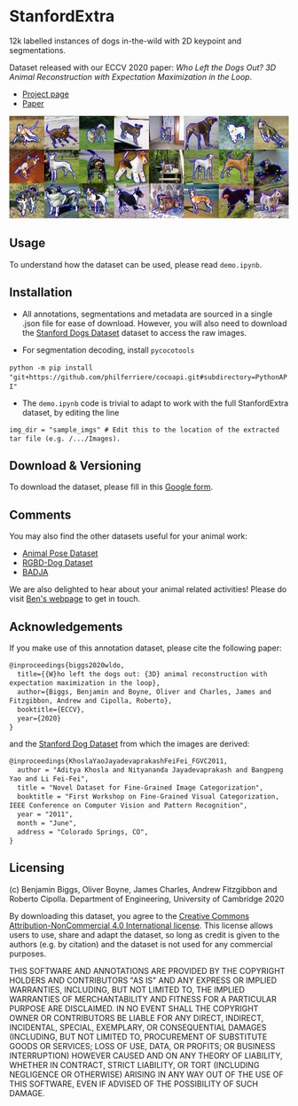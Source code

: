 # StanfordExtra
12k labelled instances of dogs in-the-wild with 2D keypoint and segmentations. 

Dataset released with our ECCV 2020 paper: *Who Left the Dogs Out? 3D Animal Reconstruction with Expectation Maximization in the Loop*.

- [Project page](https://sites.google.com/view/wldo/home)
- [Paper](https://arxiv.org/abs/2007.11110)

![](splash.png)

## Usage
To understand how the dataset can be used, please read `demo.ipynb`.

## Installation
- All annotations, segmentations and metadata are sourced in a single .json file for ease of download. However, you will also need to download the [Stanford Dogs Dataset](http://vision.stanford.edu/aditya86/ImageNetDogs/) dataset to access the raw images. 

- For segmentation decoding, install `pycocotools`

`python -m pip install "git+https://github.com/philferriere/cocoapi.git#subdirectory=PythonAPI"`

- The `demo.ipynb` code is trivial to adapt to work with the full StanfordExtra dataset, by editing the line

```
img_dir = "sample_imgs" # Edit this to the location of the extracted tar file (e.g. /.../Images).
```

## Download & Versioning

To download the dataset, please fill in this [Google form](https://forms.gle/sRtbicgxsWvRtRmUA).

## Comments
You may also find the other datasets useful for your animal work:
- [Animal Pose Dataset](https://sites.google.com/view/animal-pose/)
- [RGBD-Dog Dataset](https://github.com/CAMERA-Bath/RGBD-Dog)
- [BADJA](https://github.com/benjiebob/BADJA)

We are also delighted to hear about your animal related activities! Please do visit [Ben's webpage](http://www.biggs.ai) to get in touch.

## Acknowledgements

If you make use of this annotation dataset, please cite the following paper:

```
@inproceedings{biggs2020wldo,
  title={{W}ho left the dogs out: {3D} animal reconstruction with expectation maximization in the loop},
  author={Biggs, Benjamin and Boyne, Oliver and Charles, James and Fitzgibbon, Andrew and Cipolla, Roberto},
  booktitle={ECCV},
  year={2020}
}
```

and the [Stanford Dog Dataset](http://vision.stanford.edu/aditya86/ImageNetDogs/) from which the images are derived:

```
@inproceedings{KhoslaYaoJayadevaprakashFeiFei_FGVC2011,
  author = "Aditya Khosla and Nityananda Jayadevaprakash and Bangpeng Yao and Li Fei-Fei",
  title = "Novel Dataset for Fine-Grained Image Categorization",
  booktitle = "First Workshop on Fine-Grained Visual Categorization, IEEE Conference on Computer Vision and Pattern Recognition",
  year = "2011",
  month = "June",
  address = "Colorado Springs, CO",
}
```

## Licensing
(c) Benjamin Biggs, Oliver Boyne, James Charles, Andrew Fitzgibbon and Roberto Cipolla. Department of Engineering, University of Cambridge 2020

By downloading this dataset, you agree to the [Creative Commons Attribution-NonCommercial 4.0 International license](https://creativecommons.org/licenses/by-nc-sa/4.0/). This license allows users to use, share and adapt the dataset, so long as credit is given to the authors (e.g. by citation) and the dataset is not used for any commercial purposes.

THIS SOFTWARE AND ANNOTATIONS ARE PROVIDED BY THE COPYRIGHT HOLDERS AND CONTRIBUTORS "AS IS" AND ANY EXPRESS OR IMPLIED WARRANTIES, INCLUDING, BUT NOT LIMITED TO, THE IMPLIED WARRANTIES OF MERCHANTABILITY AND FITNESS FOR A PARTICULAR PURPOSE ARE DISCLAIMED. IN NO EVENT SHALL THE COPYRIGHT OWNER OR CONTRIBUTORS BE LIABLE FOR ANY DIRECT, INDIRECT, INCIDENTAL, SPECIAL, EXEMPLARY, OR CONSEQUENTIAL DAMAGES (INCLUDING, BUT NOT LIMITED TO, PROCUREMENT OF SUBSTITUTE GOODS OR SERVICES; LOSS OF USE, DATA, OR PROFITS; OR BUSINESS INTERRUPTION) HOWEVER CAUSED AND ON ANY THEORY OF LIABILITY, WHETHER IN CONTRACT, STRICT LIABILITY, OR TORT (INCLUDING NEGLIGENCE OR OTHERWISE) ARISING IN ANY WAY OUT OF THE USE OF THIS SOFTWARE, EVEN IF ADVISED OF THE POSSIBILITY OF SUCH DAMAGE.

